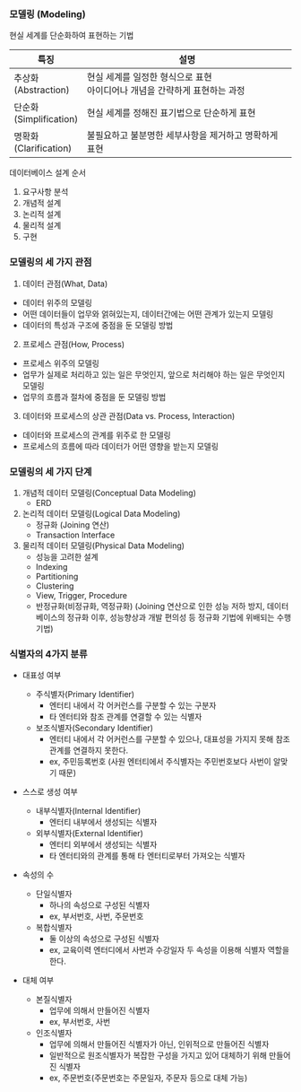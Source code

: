 ### 모델링 (Modeling)
현실 세계를 단순화하여 표현하는 기법

|특징|설명|
|---|---|
|추상화<br>(Abstraction)|현실 세계를 일정한 형식으로 표현<br>아이디어나 개념을 간략하게 표현하는 과정|
|단순화<br>(Simplification)|현실 세계를 정해진 표기법으로 단순하게 표현|
|명확화<br>(Clarification)|불필요하고 불분명한 세부사항을 제거하고 명확하게 표현|
데이터베이스 설계 순서
1. 요구사항 분석
2. 개념적 설계
3. 논리적 설계
4. 물리적 설계
5. 구현

### 모델링의 세 가지 관점
1. 데이터 관점(What, Data)  
- 데이터 위주의 모델링
- 어떤 데이터들이 업무와 얽혀있는지, 데이터간에는 어떤 관계가 있는지 모델링
- 데이터의 특성과 구조에 중점을 둔 모델링 방법
2. 프로세스 관점(How, Process)
- 프로세스 위주의 모델링
- 업무가 실제로 처리하고 있는 일은 무엇인지, 앞으로 처리해야 하는 일은 무엇인지 모델링
- 업무의 흐름과 절차에 중점을 둔 모델링 방법
3. 데이터와 프로세스의 상관 관점(Data vs. Process, Interaction)
- 데이터와 프로세스의 관계를 위주로 한 모델링
- 프로세스의 흐름에 따라 데이터가 어떤 영향을 받는지 모델링

### 모델링의 세 가지 단계
1. 개념적 데이터 모델링(Conceptual Data Modeling)
    - ERD
2. 논리적 데이터 모델링(Logical Data Modeling)
    - 정규화 (Joining 연산)
    - Transaction Interface
3. 물리적 데이터 모델링(Physical Data Modeling)
    - 성능을 고려한 설계
    - Indexing
    - Partitioning
    - Clustering
    - View, Trigger, Procedure
    - 반정규화(비정규화, 역정규화) (Joining 연산으로 인한 성능 저하 방지, 데이터베이스의 정규화 이후, 성능향상과 개발 편의성 등 정규화 기법에 위배되는 수행 기법)

### 식별자의 4가지 분류

- 대표성 여부
    - 주식별자(Primary Identifier)
      - 엔터티 내에서 각 어커런스를 구분할 수 있는 구분자
      - 타 엔터티와 참조 관계를 연결할 수 있는 식별자
    - 보조식별자(Secondary Identifier)
      - 엔터티 내에서 각 어커런스를 구분할 수 있으나, 대표성을 가지지 못해 참조 관계를 연결하지 못한다.  
      - ex, 주민등록번호 (사원 엔터티에서 주식별자는 주민번호보다 사번이 알맞기 때문)

- 스스로 생성 여부
    - 내부식별자(Internal Identifier)
      - 엔터티 내부에서 생성되는 식별자
    - 외부식별자(External Identifier)
      - 엔터티 외부에서 생성되는 식별자
      - 타 엔터티와의 관계를 통해 타 엔터티로부터 가져오는 식별자

- 속성의 수
  - 단일식별자
    - 하나의 속성으로 구성된 식별자
    - ex, 부서번호, 사번, 주문번호
  - 복합식별자
    - 둘 이상의 속성으로 구성된 식별자
    - ex, 교육이력 엔터디에서 사번과 수강일자 두 속성을 이용해 식별자 역할을 한다.

- 대체 여부
  - 본질식별자
    - 업무에 의해서 만들어진 식별자
    - ex, 부서번호, 사번
  - 인조식별자
    - 업무에 의해서 만들어진 식별자가 아닌, 인위적으로 만들어진 식별자
    - 일반적으로 원조식별자가 복잡한 구성을 가지고 있어 대체하기 위해 만들어진 식별자
    - ex, 주문번호(주문번호는 주문일자, 주문자 등으로 대체 가능)